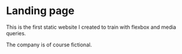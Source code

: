 # Landing page

This is the first static website I created to train with flexbox and media queries.

The company is of course fictional.
